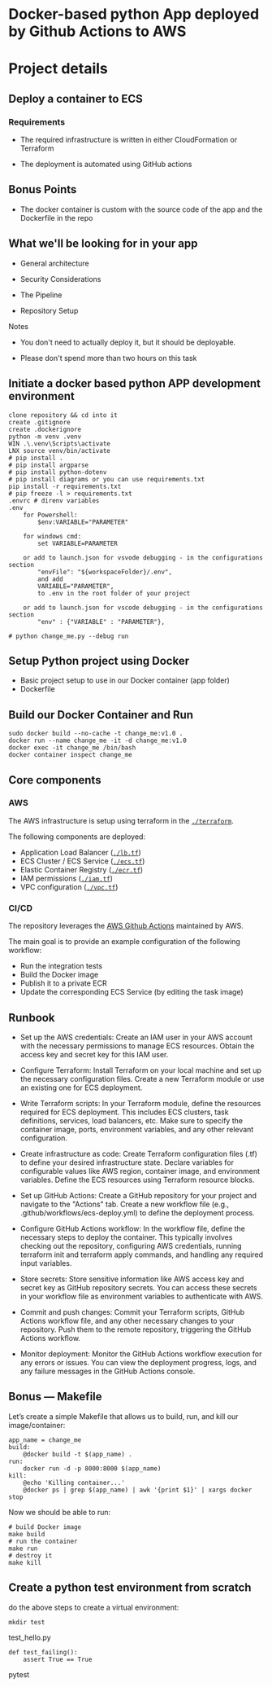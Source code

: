 # Docker-based python App deployed by Github Actions to AWS

# Project details

## Deploy a container to ECS

### Requirements

* The required infrastructure is written in either CloudFormation or Terraform

* The deployment is automated using GitHub actions



## Bonus Points


* The docker container is custom with the source code of the app and the Dockerfile in the repo

## What we'll be looking for in your app


* General architecture

* Security Considerations

* The Pipeline

* Repository Setup



Notes


* You don't need to actually deploy it, but it should be deployable.

* Please don't spend more than two hours on this task

## Initiate a docker based python APP development environment

```
clone repository && cd into it
create .gitignore
create .dockerignore
python -m venv .venv
WIN .\.venv\Scripts\activate
LNX source venv/bin/activate
# pip install . 
# pip install argparse
# pip install python-dotenv 
# pip install diagrams or you can use requirements.txt
pip install -r requirements.txt 
# pip freeze -l > requirements.txt 
.envrc # direnv variables
.env
    for Powershell:
        $env:VARIABLE="PARAMETER"

    for windows cmd:
        set VARIABLE=PARAMETER

    or add to launch.json for vsvode debugging - in the configurations section
        "envFile": "${workspaceFolder}/.env",
        and add
        VARIABLE="PARAMETER",
        to .env in the root folder of your project

    or add to launch.json for vscode debugging - in the configurations section
        "env" : {"VARIABLE" : "PARAMETER"},

# python change_me.py --debug run

```

## Setup Python project using Docker

- Basic project setup to use in our Docker container (app folder)
- Dockerfile

## Build our Docker Container and Run

```
sudo docker build --no-cache -t change_me:v1.0 .
docker run --name change_me -it -d change_me:v1.0
docker exec -it change_me /bin/bash
docker container inspect change_me
```

## Core components

### AWS

The AWS infrastructure is setup using terraform in the [`./terraform`](./terraform).

The following components are deployed:

- Application Load Balancer ([`./lb.tf`](./terraform/lb.tf))
- ECS Cluster / ECS Service ([`./ecs.tf`](./terraform/ecs.tf))
- Elastic Container Registry ([`./ecr.tf`](./terraform/ecr.tf))
- IAM permissions ([`./iam.tf`](./terraform/iam.tf))
- VPC configuration ([`./vpc.tf`](./terraform/vpc.tf))

### CI/CD

The repository leverages the [AWS Github Actions](https://github.com/aws-actions/)
maintained by AWS.

The main goal is to provide an example configuration of the following workflow:

- Run the integration tests
- Build the Docker image
- Publish it to a private ECR
- Update the corresponding ECS Service (by editing the task image)

## Runbook
- Set up the AWS credentials: Create an IAM user in your AWS account with the necessary permissions to manage ECS resources. Obtain the access key and secret key for this IAM user.

- Configure Terraform: Install Terraform on your local machine and set up the necessary configuration files. Create a new Terraform module or use an existing one for ECS deployment.

- Write Terraform scripts: In your Terraform module, define the resources required for ECS deployment. This includes ECS clusters, task definitions, services, load balancers, etc. Make sure to specify the container image, ports, environment variables, and any other relevant configuration.

- Create infrastructure as code: Create Terraform configuration files (.tf) to define your desired infrastructure state. Declare variables for configurable values like AWS region, container image, and environment variables. Define the ECS resources using Terraform resource blocks.

- Set up GitHub Actions: Create a GitHub repository for your project and navigate to the "Actions" tab. Create a new workflow file (e.g., .github/workflows/ecs-deploy.yml) to define the deployment process.

- Configure GitHub Actions workflow: In the workflow file, define the necessary steps to deploy the container. This typically involves checking out the repository, configuring AWS credentials, running terraform init and terraform apply commands, and handling any required input variables.

- Store secrets: Store sensitive information like AWS access key and secret key as GitHub repository secrets. You can access these secrets in your workflow file as environment variables to authenticate with AWS.

- Commit and push changes: Commit your Terraform scripts, GitHub Actions workflow file, and any other necessary changes to your repository. Push them to the remote repository, triggering the GitHub Actions workflow.

- Monitor deployment: Monitor the GitHub Actions workflow execution for any errors or issues. You can view the deployment progress, logs, and any failure messages in the GitHub Actions console.

## Bonus — Makefile

Let’s create a simple Makefile that allows us to build, run, and kill our image/container:

```
app_name = change_me
build:
    @docker build -t $(app_name) .
run:
    docker run -d -p 8000:8000 $(app_name)
kill:
    @echo 'Killing container...'
    @docker ps | grep $(app_name) | awk '{print $1}' | xargs docker stop
```

Now we should be able to run:

```
# build Docker image
make build
# run the container
make run
# destroy it
make kill
```

## Create a python test environment from scratch

do the above steps to create a virtual environment:

```
mkdir test
```

test_hello.py

```
def test_failing():
    assert True == True
```

pytest
